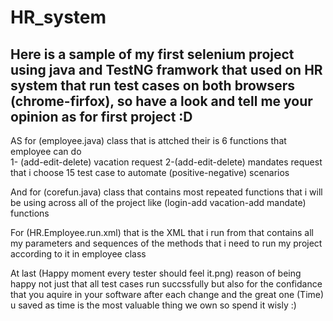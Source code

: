 # HR_system
Here is a sample of my first selenium project using java and TestNG framwork that used on HR system that run test cases on both browsers (chrome-firfox),
so have a look and tell me your opinion as for first project :D 
--------
 AS for (employee.java) class that is attched their is 6 functions that employee can do  
1- (add-edit-delete) vacation request 
2-(add-edit-delete) mandates request 
that i choose 15 test case to automate (positive-negative) scenarios 

And for (corefun.java) class that contains most repeated functions that i will be using across all of the project like (login-add vacation-add mandate) functions 

For (HR.Employee.run.xml) that is the XML that i run from that contains all my parameters and sequences of the methods that i need to run my project according to it  in employee class   

At last (Happy moment every tester should feel it.png) reason of being happy not just that all test cases run succssfully but also for the confidance that you aquire in your software after each change and the great one (Time) u saved as time is the most valuable thing we own so spend it wisly :)    
